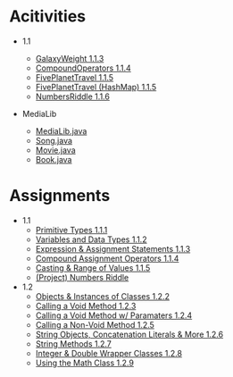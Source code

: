 # Acitivities
- 1.1
  - [GalaxyWeight 1.1.3](https://github.com/SomberTM/CSA/blob/master/GalaxyWeight_1_1_3.java)
  - [CompoundOperators 1.1.4](https://github.com/SomberTM/CSA/blob/master/CompoundOperators_1_1_4.java)
  - [FivePlanetTravel 1.1.5](https://github.com/SomberTM/CSA/blob/master/FivePlanetTravel_1_1_5.java)
  - [FivePlanetTravel (HashMap) 1.1.5](https://github.com/SomberTM/CSA/blob/master/FivePlanetTravelHashMap.java)
  - [NumbersRiddle 1.1.6](https://github.com/SomberTM/CSA/blob/master/NumbersRiddle.java)
  
- MediaLib
  - [MediaLib.java](https://github.com/SomberTM/CSA/blob/master/MediaLib/MediaLib.java)
  - [Song.java](https://github.com/SomberTM/CSA/blob/master/MediaLib/Song.java)
  - [Movie.java](https://github.com/SomberTM/CSA/blob/master/MediaLib/Movie.java)
  - [Book.java](https://github.com/SomberTM/CSA/blob/master/MediaLib/Book.java)
  
# Assignments
- 1.1
  - [Primitive Types 1.1.1](https://github.com/SomberTM/CSA/blob/master/assignments/Activity_1.1.1_Primitive_Types_ANS.docx)
  - [Variables and Data Types 1.1.2](https://github.com/SomberTM/CSA/blob/master/assignments/Activity_1.1.2_Variables_and_Data_Types_ANS.docx)
  - [Expression & Assignment Statements 1.1.3](https://github.com/SomberTM/CSA/blob/master/assignments/Activity_1.1.3_Expressions_and_Assignment_Statements_ANS.docx)
  - [Compound Assignment Operators 1.1.4](https://github.com/SomberTM/CSA/blob/master/assignments/Activity_1.1.4_Compound_Assignment_Operators_ANS.docx)
  - [Casting & Range of Values 1.1.5](https://github.com/SomberTM/CSA/blob/master/assignments/Activity_1.1.5_Casting_and_Range_of_Variables_ANS.docx)
  - [(Project) Numbers Riddle](https://github.com/SomberTM/CSA/blob/master/assignments/Project_1.1.6_Numbers_Riddle_ANS.docx)
- 1.2
  - [Objects & Instances of Classes 1.2.2](https://github.com/SomberTM/CSA/blob/master/assignments/Activity_1.2.2_Objects-_Instances_of_a_Class.docx)
  - [Calling a Void Method 1.2.3](https://github.com/SomberTM/CSA/blob/master/assignments/Activity_1.2.3_Calling_a_Void_Method.docx)
  - [Calling a Void Method w/ Paramaters 1.2.4](https://github.com/SomberTM/CSA/blob/master/assignments/Activity_1.2.4_Calling_a_Void_Method_with_Parameters.docx)
  - [Calling a Non-Void Method 1.2.5](https://github.com/SomberTM/CSA/blob/master/assignments/Activity_1.2.5_Calling_a_Non-Void_Method_ANS.docx)
  - [String Objects, Concatenation Literals & More 1.2.6](https://github.com/SomberTM/CSA/blob/master/assignments/Activity_1.2.6_String_Objects--_Concatenation_Literals_and_More_ANS.docx)
  - [String Methods 1.2.7](https://github.com/SomberTM/CSA/blob/master/assignments/Activity_1.2.7_String_Methods_ANS.docx)
  - [Integer & Double Wrapper Classes 1.2.8](https://github.com/SomberTM/CSA/blob/master/assignments/Activity_1.2.8_Wrapper_Classes-_Integer_and_Double_ANS.docx)
  - [Using the Math Class 1.2.9](https://github.com/SomberTM/CSA/blob/master/assignments/Activity_1.2.9_Using_a_Math_Class_ANS.docx)
